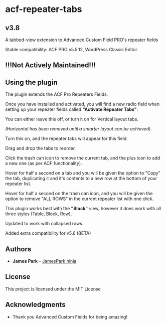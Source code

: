 # acf-repeater-tabs
## v3.8
A tabbed-view extension to Advanced Custom Field PRO's repeater fields

Stable compatibility: ACF PRO v5.5.12, WordPress Classic Editor

## !!!Not Actively Maintained!!!

## Using the plugin

The plugin extends the ACF Pro Repeaters Fields.

Once you have installed and activated, you will find a new radio field when setting up your repeater fields called **"Activate Repeater Tabs"**.

You can either leave this off, or turn it on for Vertical layout tabs. 

*(Horizontal has been removed until a smarter layout can be achieved).*

Turn this on, and the repeater tabs will appear for this field.

Drag and drop the tabs to reorder.

Click the trash can icon to remove the current tab, and the plus icon to add a new one (as per ACF functionality).

Hover for half a second on a tab and you will be given the option to "Copy" the tab, duplicating it and it's contents to a new row at the bottom of your repeater list.

Hover for half a second on the trash can icon, and you will be given the option to remove "ALL ROWS" in the current repeater list with one click.

This plugin works best with the **"Block"** view, however it does work with all three styles (Table, Block, Row).

Updated to work with collapsed rows.

Added extra compatibility for v5.6 (BETA)

## Authors

* **James Park** - [JamesPark.ninja](https://github.com/JamesParkNINJA)

## License

This project is licensed under the MIT License

## Acknowledgments

* Thank you Advanced Custom Fields for being amazing!
